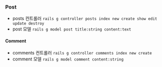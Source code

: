 ### Post 

- posts 컨트롤러 `rails g controller posts index new create show edit update destroy`
- post 모델 `rails g model post title:string content:text`



#### Comment

- comments 컨트롤러 `rails g controller comments index new create`
- comment 모델 `rails g model comment content:string `




